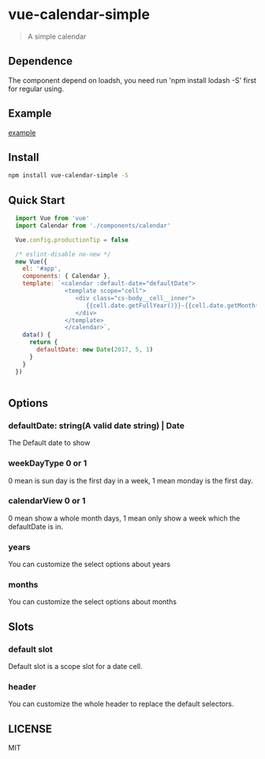 # vue-calendar-simple

> A simple calendar

## Dependence

The component depend on loadsh, you need run 'npm install lodash -S' first for regular using.

## Example

[example](https://luxueyan.github.io/vue-calendar-simple/example/index.html)

## Install

``` bash
npm install vue-calendar-simple -S
```


## Quick Start

```javascript
  import Vue from 'vue'
  import Calendar from './components/calendar'

  Vue.config.productionTip = false

  /* eslint-disable no-new */
  new Vue({
    el: '#app',
    components: { Calendar },
    template: `<calendar :default-date="defaultDate">
                <template scope="cell">
                   <div class="cs-body__cell__inner">
                      {{cell.date.getFullYear()}}-{{cell.date.getMonth() + 1}}-{{cell.date.getDate()}}
                   </div>
                </template>
                </calendar>`,
    data() {
      return {
        defaultDate: new Date(2017, 5, 1)
      }
    }
  })

```

```html

```

## Options

### defaultDate: string(A valid date string) | Date
The Default date to show

### weekDayType 0 or 1
0 mean is sun day is the first day in a week, 1 mean monday is the first day.

### calendarView 0 or 1
0 mean show a whole month days, 1 mean only show a week which the defaultDate is in.

### years
You can customize the select options about years

### months
You can customize the select options about months

## Slots

### default slot
Default slot is a scope slot for a date cell.

### header
You can customize the whole header to replace the default selectors.

## LICENSE

MIT
